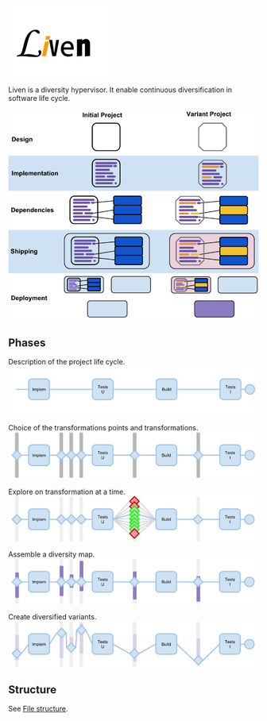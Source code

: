 <img alt="liven" src="img/Liven-logo.svg" width="200" />

Liven is a diversity hypervisor. It enable continuous diversification in software life cycle.

![Artifacts](img/DiversityArtefacts2.png)

## Phases

Description of the project life cycle.
![Describe](img/Describe.png)

Choice of the transformations points and transformations.
![ChoseTransformations](img/ChoseTransformations.png)

Explore on transformation at a time.
![UnitExplore](img/UnitExplore.png)

Assemble a diversity map.
![Explore](img/Explore.png)

Create diversified variants.
![Diversify](img/Diversify.png)


## Structure

See [File structure](Files.md).
